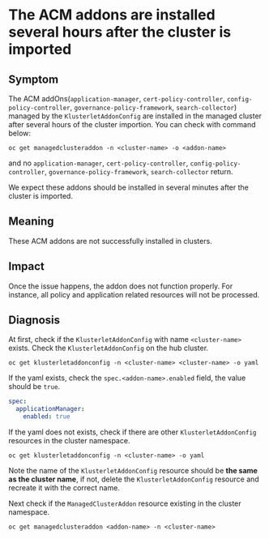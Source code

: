 # The ACM addons are installed several hours after the cluster is imported

## Symptom

The ACM addOns(`application-manager`, `cert-policy-controller`, `config-policy-controller`,
`governance-policy-framework`, `search-collector`) managed by the `KlusterletAddonConfig` are installed in the managed
cluster after several hours of the cluster importion. You can check with command below:

```shell
oc get managedclusteraddon -n <cluster-name> -o <addon-name>
```

and no `application-manager`, `cert-policy-controller`, `config-policy-controller`, `governance-policy-framework`,
`search-collector` return.

We expect these addons should be installed in several minutes after the cluster is imported.

## Meaning

These ACM addons are not successfully installed in clusters.

## Impact

Once the issue happens, the addon does not function properly. For instance, all policy and application related resources
will not be processed.

## Diagnosis

At first, check if the `KlusterletAddonConfig` with name `<cluster-name>` exists.
Check the `KlusterletAddonConfig` on the hub cluster.

```shell
oc get klusterletaddonconfig -n <cluster-name> <cluster-name> -o yaml
```

If the yaml exists, check the `spec.<addon-name>.enabled` field, the value should be `true`.

```yaml
spec:
  applicationManager:
    enabled: true
```

If the yaml does not exists, check if there are other `KlusterletAddonConfig` resources in the cluster namespace.

```shell
oc get klusterletaddonconfig -n <cluster-name> -o yaml
```

Note the name of the `KlusterletAddonConfig` resource should be **the same as the cluster name**, if not, delete the `KlusterletAddonConfig` resource and recreate it with the correct name.

Next check if the `ManagedClusterAddon` resource existing in the cluster namespace.

```shell
oc get managedclusteraddon <addon-name> -n <cluster-name>
```
